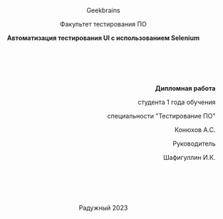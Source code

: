 <p style="text-align: center;"> Geekbrains </p>

<p style="text-align: center;">Факультет тестирования ПО</p>

<p style="text-align: center;"><strong>Автоматизация тестирования UI с использованием Selenium</strong></p>

<br></br>
<br></br>

<p style="text-align: right;"><strong>Дипломная работа</strong></p>
<p style="text-align: right;">студента 1 года обучения</p>
<p style="text-align: right;">специальности "Тестирование ПО"</p>
<p style="text-align: right;">Конюхов А.С.</p>
<p style="text-align: right;">Руководитель</p>
<p style="text-align: right;">Шафигуллин И.К.</p>

<br></br>
<br></br>

<p style="text-align: center;">Радужный 2023</p>
